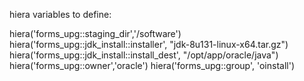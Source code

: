 

hiera variables to define:

hiera('forms_upg::staging_dir','/software')
hiera('forms_upg::jdk_install::installer', "jdk-8u131-linux-x64.tar.gz")
hiera('forms_upg::jdk_install::install_dest', "/opt/app/oracle/java")
hiera('forms_upg::owner','oracle')
hiera('forms_upg::group',  'oinstall')

